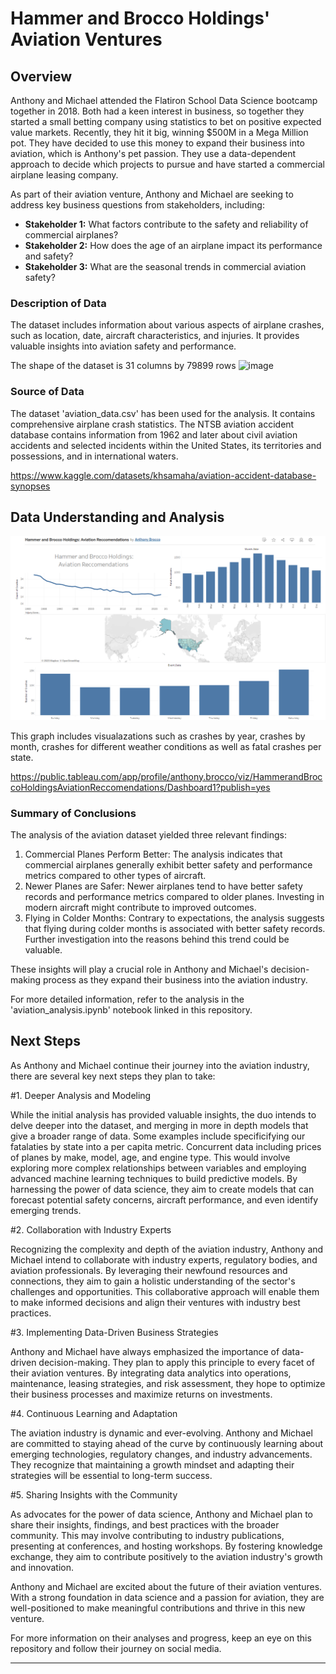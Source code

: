 # Hammer and Brocco Holdings' Aviation Ventures

## Overview

Anthony and Michael attended the Flatiron School Data Science bootcamp together in 2018. Both had a keen interest in business, so together they started a small betting company using statistics to bet on positive expected value markets. Recently, they hit it big, winning $500M in a Mega Million pot. They have decided to use this money to expand their business into aviation, which is Anthony's pet passion. They use a data-dependent approach to decide which projects to pursue and have started a commercial airplane leasing company.

As part of their aviation venture, Anthony and Michael are seeking to address key business questions from stakeholders, including:

- **Stakeholder 1:** What factors contribute to the safety and reliability of commercial airplanes?
- **Stakeholder 2:** How does the age of an airplane impact its performance and safety?
- **Stakeholder 3:** What are the seasonal trends in commercial aviation safety?

### Description of Data

The dataset includes information about various aspects of airplane crashes, such as location, date, aircraft characteristics, and injuries. It provides valuable insights into aviation safety and performance.

The shape of the dataset is 31 columns by 79899 rows
![image](https://github.com/brocc12/dsc-phase-1-project-v3/assets/126965400/efa7cf35-c831-4204-9410-b0120b3a8305)

### Source of Data

The dataset 'aviation_data.csv' has been used for the analysis. It contains comprehensive airplane crash statistics.
The NTSB aviation accident database contains information from 1962 and later about civil aviation accidents and selected incidents within the United States, its territories and possessions, and in international waters.

https://www.kaggle.com/datasets/khsamaha/aviation-accident-database-synopses

## Data Understanding and Analysis
![Alt text](tableu_hbh.png)

This graph includes visualazations such as crashes by year, crashes by month, crashes for different weather conditions as well as fatal crashes per state.

https://public.tableau.com/app/profile/anthony.brocco/viz/HammerandBroccoHoldingsAviationReccomendations/Dashboard1?publish=yes

### Summary of Conclusions

The analysis of the aviation dataset yielded three relevant findings:

1. Commercial Planes Perform Better: The analysis indicates that commercial airplanes generally exhibit better safety and performance metrics compared to other types of aircraft.
2. Newer Planes are Safer: Newer airplanes tend to have better safety records and performance metrics compared to older planes. Investing in modern aircraft might contribute to improved outcomes.
3. Flying in Colder Months: Contrary to expectations, the analysis suggests that flying during colder months is associated with better safety records. Further investigation into the reasons behind this trend could be valuable.

These insights will play a crucial role in Anthony and Michael's decision-making process as they expand their business into the aviation industry.

For more detailed information, refer to the analysis in the 'aviation_analysis.ipynb' notebook linked in this repository.

## Next Steps

As Anthony and Michael continue their journey into the aviation industry, there are several key next steps they plan to take:

#1. Deeper Analysis and Modeling

While the initial analysis has provided valuable insights, the duo intends to delve deeper into the dataset, and merging in more in depth models that give a broader range of data. Some examples include specificifying our fatalaties by state into a per capita metric. Concurrent data including prices of planes by make, model, age, and engine type.  This would involve exploring more complex relationships between variables and employing advanced machine learning techniques to build predictive models. By harnessing the power of data science, they aim to create models that can forecast potential safety concerns, aircraft performance, and even identify emerging trends.

#2. Collaboration with Industry Experts

Recognizing the complexity and depth of the aviation industry, Anthony and Michael intend to collaborate with industry experts, regulatory bodies, and aviation professionals. By leveraging their newfound resources and connections, they aim to gain a holistic understanding of the sector's challenges and opportunities. This collaborative approach will enable them to make informed decisions and align their ventures with industry best practices.

#3. Implementing Data-Driven Business Strategies

Anthony and Michael have always emphasized the importance of data-driven decision-making. They plan to apply this principle to every facet of their aviation ventures. By integrating data analytics into operations, maintenance, leasing strategies, and risk assessment, they hope to optimize their business processes and maximize returns on investments.

#4. Continuous Learning and Adaptation

The aviation industry is dynamic and ever-evolving. Anthony and Michael are committed to staying ahead of the curve by continuously learning about emerging technologies, regulatory changes, and industry advancements. They recognize that maintaining a growth mindset and adapting their strategies will be essential to long-term success.

#5. Sharing Insights with the Community

As advocates for the power of data science, Anthony and Michael plan to share their insights, findings, and best practices with the broader community. This may involve contributing to industry publications, presenting at conferences, and hosting workshops. By fostering knowledge exchange, they aim to contribute positively to the aviation industry's growth and innovation.

Anthony and Michael are excited about the future of their aviation ventures. With a strong foundation in data science and a passion for aviation, they are well-positioned to make meaningful contributions and thrive in this new venture.

For more information on their analyses and progress, keep an eye on this repository and follow their journey on social media.

---

